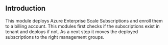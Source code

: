 ## Introduction
This module deploys Azure Enterprise Scale Subscriptions and enroll them to a billing account.
This modules first checks if the subscriptions exist in tenant and deploys if not. As a next step it moves the deployed subscriptions to the right management groups.

